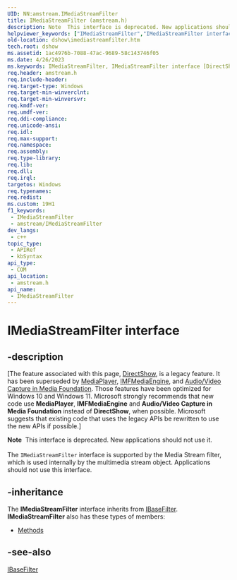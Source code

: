 ```yaml
---
UID: NN:amstream.IMediaStreamFilter
title: IMediaStreamFilter (amstream.h)
description: Note  This interface is deprecated. New applications should not use it. The IMediaStreamFilter interface is supported by the Media Stream filter, which is used internally by the multimedia stream object. Applications should not use this interface.
helpviewer_keywords: ["IMediaStreamFilter","IMediaStreamFilter interface [DirectShow]","IMediaStreamFilter interface [DirectShow]","described","IMediaStreamFilterInterface","amstream/IMediaStreamFilter","dshow.imediastreamfilter"]
old-location: dshow\imediastreamfilter.htm
tech.root: dshow
ms.assetid: 1ac4976b-7088-47ac-9689-58c143746f05
ms.date: 4/26/2023
ms.keywords: IMediaStreamFilter, IMediaStreamFilter interface [DirectShow], IMediaStreamFilter interface [DirectShow],described, IMediaStreamFilterInterface, amstream/IMediaStreamFilter, dshow.imediastreamfilter
req.header: amstream.h
req.include-header: 
req.target-type: Windows
req.target-min-winverclnt: 
req.target-min-winversvr: 
req.kmdf-ver: 
req.umdf-ver: 
req.ddi-compliance: 
req.unicode-ansi: 
req.idl: 
req.max-support: 
req.namespace: 
req.assembly: 
req.type-library: 
req.lib: 
req.dll: 
req.irql: 
targetos: Windows
req.typenames: 
req.redist: 
ms.custom: 19H1
f1_keywords:
 - IMediaStreamFilter
 - amstream/IMediaStreamFilter
dev_langs:
 - c++
topic_type:
 - APIRef
 - kbSyntax
api_type:
 - COM
api_location:
 - amstream.h
api_name:
 - IMediaStreamFilter
---
```


# IMediaStreamFilter interface


## -description

\[The feature associated with this page, [DirectShow](/windows/win32/directshow/directshow), is a legacy feature. It has been superseded by [MediaPlayer](/uwp/api/Windows.Media.Playback.MediaPlayer), [IMFMediaEngine](/windows/win32/api/mfmediaengine/nn-mfmediaengine-imfmediaengine), and [Audio/Video Capture in Media Foundation](windows/win32/medfound/audio-video-capture-in-media-foundation). Those features have been optimized for Windows 10 and Windows 11. Microsoft strongly recommends that new code use **MediaPlayer**, **IMFMediaEngine** and **Audio/Video Capture in Media Foundation** instead of **DirectShow**, when possible. Microsoft suggests that existing code that uses the legacy APIs be rewritten to use the new APIs if possible.\]

<div class="alert"><b>Note</b>  This interface is deprecated. New applications should not use it.</div>
<div> </div>
The <code>IMediaStreamFilter</code> interface is supported by the Media Stream filter, which is used internally by the multimedia stream object. Applications should not use this interface.

## -inheritance

The <b>IMediaStreamFilter</b> interface inherits from <a href="/windows/desktop/api/strmif/nn-strmif-ibasefilter">IBaseFilter</a>. <b>IMediaStreamFilter</b> also has these types of members:
<ul>
<li><a href="/">Methods</a></li>
</ul>

## -see-also

<a href="/windows/desktop/api/strmif/nn-strmif-ibasefilter">IBaseFilter</a>
